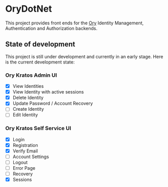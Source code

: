 ﻿# OryDotNet

This project provides front ends for the [Ory](https://www.ory.sh/) Identity Management, Authentication and 
Authorization backends.

## State of development

This project is still under development and currently in an early stage. 
Here is the current development state:

### Ory Kratos Admin UI 
- [x] View Identities
- [x] View Identity with active sessions
- [x] Delete Identity
- [x] Update Password / Account Recovery
- [ ] Create Identity
- [ ] Edit Identity

### Ory Kratos Self Service UI 
- [x] Login
- [x] Registration
- [x] Verify Email
- [ ] Account Settings
- [ ] Logout
- [ ] Error Page
- [ ] Recovery
- [x] Sessions